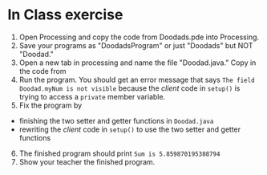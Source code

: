 In Class exercise
============
1. Open Processing and copy the code from Doodads.pde into Processing.
2. Save your programs as "DoodadsProgram" or just "Doodads" but NOT "Doodad."
3. Open a new tab in processing and name the file "Doodad.java." Copy in the code from 
4. Run the program. You should get an error message that says `The field Doodad.myNum is not visible` because the *client* code in `setup()` is trying to access a `private` member variable.
5. Fix the program by 
  * finishing the two setter and getter functions in `Doodad.java`
  * rewriting the *client* code in `setup()` to use the two setter and getter functions
6. The finished program should print `Sum is 5.859870195388794`
7. Show your teacher the finished program.
